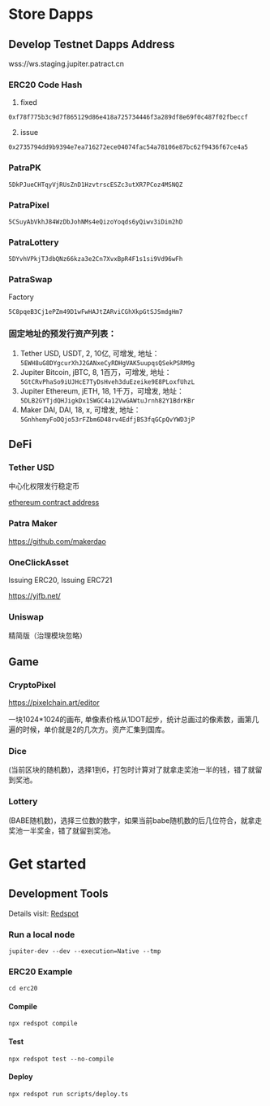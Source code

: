 # Store Dapps

## Develop Testnet Dapps Address
wss://ws.staging.jupiter.patract.cn
### ERC20 Code Hash
1. fixed
```
0xf78f775b3c9d7f865129d86e418a725734446f3a289df8e69f0c487f02fbeccf
```
2. issue
```
0x2735794dd9b9394e7ea716272ece04074fac54a78106e87bc62f9436f67ce4a5
```
### PatraPK
```
5DkPJueCHTqyVjRUsZnD1HzvtrscESZc3utXR7PCoz4MSNQZ
```
### PatraPixel
```
5CSuyAbVkhJ84WzDbJohNMs4eQizoYoqds6yQiwv3iDim2hD
```
### PatraLottery
```
5DYvhVPkjTJdbQNz66kza3e2Cn7XvxBpR4F1s1si9Vd96wFh
```
### PatraSwap
Factory
```
5C8pqeB3Cj1ePZm49D1wFwHAJtZARviCGhXkpGtSJSmdgHm7
```

### 固定地址的预发行资产列表：
1. Tether USD, USDT, 2, 10亿, 可增发,
   地址：`5EWH8uG8DYgcurXhJ2GANxeCyRDHgVAK5uupqsQSekPSRM9g`
1. Jupiter Bitcoin, jBTC, 8, 1百万，可增发,
   地址：`5GtCRvPhaSo9iUJHcE7TyDsHveh3duEzeike9E8PLoxfUhzL`
1. Jupiter Ethereum, jETH, 18, 1千万，可增发,
   地址：`5DLB2GYTjdQHJigkDx1SWGC4a12VwGAWtuJrnh82Y1BdrKBr`
1. Maker DAI, DAI, 18, x, 可增发,
   地址：`5GnhhemyFoDQjo53rFZbm6D48rv4EdfjBS3fqGCpQvYWD3jP`

## DeFi

### Tether USD
中心化权限发行稳定币

[ethereum contract address](https://etherscan.io/address/0xdac17f958d2ee523a2206206994597c13d831ec7)

### Patra Maker

https://github.com/makerdao

### OneClickAsset
Issuing ERC20, Issuing ERC721

https://yjfb.net/

### Uniswap
精简版（治理模块忽略）

## Game

### CryptoPixel
https://pixelchain.art/editor

一块1024*1024的画布, 单像素价格从1DOT起步，统计总画过的像素数，画第几遍的时候，单价就是2的几次方。资产汇集到国库。

### Dice
(当前区块的随机数)，选择1到6，打包时计算对了就拿走奖池一半的钱，错了就留到奖池。

### Lottery
(BABE随机数)，选择三位数的数字，如果当前babe随机数的后几位符合，就拿走奖池一半奖金，错了就留到奖池。

# Get started

## Development Tools
Details visit: [Redspot](https://redspot.patract.io/zh-CN/tutorial/#get-started)

### Run a local node
```
jupiter-dev --dev --execution=Native --tmp
```

### ERC20 Example
```
cd erc20
```

#### Compile
```
npx redspot compile
```

#### Test
```
npx redspot test --no-compile
```

#### Deploy
```
npx redspot run scripts/deploy.ts
```
